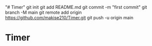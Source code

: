 "# Timer"  git init git add README.md git commit -m "first commit" git branch -M main git remote add origin https://github.com/makise210/Timer.git git push -u origin main
# Timer
